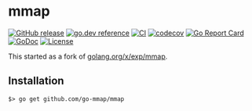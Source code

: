 # mmap

[![GitHub release](https://img.shields.io/github/release/go-mmap/mmap.svg)](https://github.com/go-mmap/mmap/releases)
[![go.dev reference](https://img.shields.io/badge/go.dev-reference-007d9c?logo=go&logoColor=white&style=flat)](https://pkg.go.dev/github.com/go-mmap/mmap)
[![CI](https://github.com/go-mmap/mmap/workflows/CI/badge.svg)](https://github.com/go-mmap/mmap/actions)
[![codecov](https://codecov.io/gh/go-mmap/mmap/branch/master/graph/badge.svg)](https://codecov.io/gh/go-mmap/mmap)
[![Go Report Card](https://goreportcard.com/badge/github.com/go-mmap/mmap)](https://goreportcard.com/report/github.com/go-mmap/mmap)
[![GoDoc](https://godoc.org/github.com/go-mmap/mmap?status.svg)](https://godoc.org/github.com/go-mmap/mmap)
[![License](https://img.shields.io/badge/License-BSD--3-blue.svg)](https://github.com/go-mmap/mmap/blob/master/LICENSE)


This started as a fork of [golang.org/x/exp/mmap](https://golang.org/x/exp/mmap).

## Installation

```
$> go get github.com/go-mmap/mmap
```
